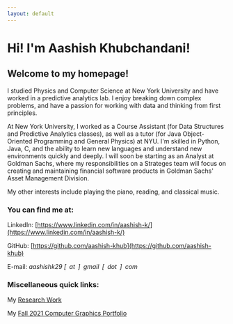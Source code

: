 ```yaml
---
layout: default
---
```

# Hi! I'm Aashish Khubchandani! 

## Welcome to my homepage! 

I studied Physics and Computer Science at New York University and have worked in a predictive analytics lab. I enjoy breaking down complex problems, and have a passion for working with data and thinking from first principles. 

At New York University, I worked as a Course Assistant (for Data Structures and Predictive Analytics classes), as well as a tutor (for Java Object-Oriented Programming and General Physics) at NYU. I'm skilled in Python, Java, C, and the ability to learn new languages and understand new environments quickly and deeply. I will soon be starting as an Analyst at Goldman Sachs, where my responsibilities on a Strateges team will focus on creating and maintaining financial software products in Goldman Sachs' Asset Management Division.

My other interests include playing the piano, reading, and classical music. 

### You can find me at:

LinkedIn: [https://www.linkedin.com/in/aashish-k/](https://www.linkedin.com/in/aashish-k/)

GitHub: [https://github.com/aashish-khub](https://github.com/aashish-khub)

E-mail: *aashishk29 [ at ] gmail [ dot ] com*

### Miscellaneous quick links:

My [Research Work](https://scholar.google.com/citations?hl=en&user=ZwIG3Z0AAAAJ&view_op=list_works&sortby=pubdate)

My [Fall 2021 Computer Graphics Portfolio](https://aashish-khub.github.io/graphics/graphics_home.html)
